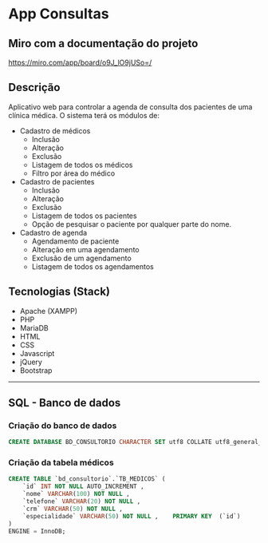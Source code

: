 # App Consultas

## Miro com a documentação do projeto
https://miro.com/app/board/o9J_lO9jUSo=/

## Descrição
Aplicativo web para controlar a agenda de consulta dos pacientes de uma clínica médica. O sistema terá os módulos de:
- Cadastro de médicos
    - Inclusão
    - Alteração
    - Exclusão
    - Listagem de todos os médicos
    - Filtro por área do médico
- Cadastro de pacientes
    - Inclusão
    - Alteração
    - Exclusão
    - Listagem de todos os pacientes
    - Opção de pesquisar o paciente por qualquer parte do nome.
- Cadastro de agenda
    - Agendamento de paciente
    - Alteração em uma agendamento
    - Exclusão de um agendamento
    - Listagem de todos os agendamentos

## Tecnologias (Stack)
- Apache (XAMPP)
- PHP
- MariaDB
- HTML
- CSS
- Javascript
- jQuery
- Bootstrap

---
## SQL - Banco de dados
### Criação do banco de dados
```sql
CREATE DATABASE BD_CONSULTORIO CHARACTER SET utf8 COLLATE utf8_general_ci;
```

### Criação da tabela médicos

```sql
CREATE TABLE `bd_consultorio`.`TB_MEDICOS` ( 
    `id` INT NOT NULL AUTO_INCREMENT ,  
    `nome` VARCHAR(100) NOT NULL ,  
    `telefone` VARCHAR(20) NOT NULL ,  
    `crm` VARCHAR(50) NOT NULL ,  
    `especialidade` VARCHAR(50) NOT NULL ,    PRIMARY KEY  (`id`)
) 
ENGINE = InnoDB;
```
